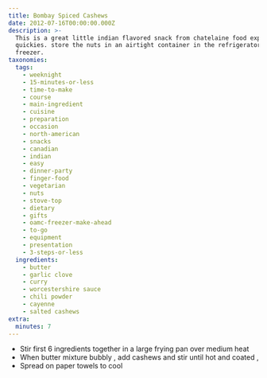 ```yaml
---
title: Bombay Spiced Cashews
date: 2012-07-16T00:00:00.000Z
description: >-
  This is a great little indian flavored snack from chatelaine food express
  quickies. store the nuts in an airtight container in the refrigerator or
  freezer.
taxonomies:
  tags:
    - weeknight
    - 15-minutes-or-less
    - time-to-make
    - course
    - main-ingredient
    - cuisine
    - preparation
    - occasion
    - north-american
    - snacks
    - canadian
    - indian
    - easy
    - dinner-party
    - finger-food
    - vegetarian
    - nuts
    - stove-top
    - dietary
    - gifts
    - oamc-freezer-make-ahead
    - to-go
    - equipment
    - presentation
    - 3-steps-or-less
  ingredients:
    - butter
    - garlic clove
    - curry
    - worcestershire sauce
    - chili powder
    - cayenne
    - salted cashews
extra:
  minutes: 7
---
```

 - Stir first 6 ingredients together in a large frying pan over medium heat
 - When butter mixture bubbly , add cashews and stir until hot and coated ,
 - Spread on paper towels to cool
